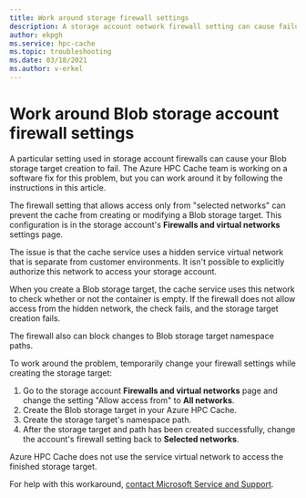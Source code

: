 ```yaml
---
title: Work around storage firewall settings
description: A storage account network firewall setting can cause failure when creating an Azure Blob storage target in Azure HPC Cache. This article gives a workaround for the limitation until a software fix is in place.
author: ekpgh
ms.service: hpc-cache
ms.topic: troubleshooting
ms.date: 03/18/2021
ms.author: v-erkel
---
```


# Work around Blob storage account firewall settings

A particular setting used in storage account firewalls can cause your Blob storage target creation to fail. The Azure HPC Cache team is working on a software fix for this problem, but you can work around it by following the instructions in this article.

The firewall setting that allows access only from "selected networks" can prevent the cache from creating or modifying a Blob storage target. This configuration is in the storage account's **Firewalls and virtual networks** settings page.

The issue is that the cache service uses a hidden service virtual network that is separate from customer environments. It isn't possible to explicitly authorize this network to access your storage account.

When you create a Blob storage target, the cache service uses this network to check whether or not the container is empty. If the firewall does not allow access from the hidden network, the check fails, and the storage target creation fails.

The firewall also can block changes to Blob storage target namespace paths.

To work around the problem, temporarily change your firewall settings while creating the storage target:

1. Go to the storage account **Firewalls and virtual networks** page and change the setting "Allow access from" to **All networks**.
1. Create the Blob storage target in your Azure HPC Cache.
1. Create the storage target's namespace path.
1. After the storage target and path has been created successfully, change the account's firewall setting back to **Selected networks**.

Azure HPC Cache does not use the service virtual network to access the finished storage target.

For help with this workaround, [contact Microsoft Service and Support](hpc-cache-support-ticket.md).
